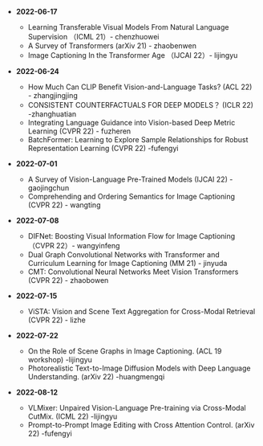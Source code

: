 * <span> **2022-06-17**  </span>
    * Learning Transferable Visual Models From Natural Language Supervision （ICML 21）- chenzhuowei
    * A Survey of Transformers (arXiv 21) - zhaobenwen
    * Image Captioning In the Transformer Age （IJCAI 22）- lijingyu

* <span> **2022-06-24**  </span>
	* How Much Can CLIP Benefit Vision-and-Language Tasks? (ACL 22) - zhangjingjing
	* CONSISTENT COUNTERFACTUALS FOR DEEP MODELS？ (ICLR 22) -zhanghuatian
	* Integrating Language Guidance into Vision-based Deep Metric Learning (CVPR 22) - fuzheren
	* BatchFormer: Learning to Explore Sample Relationships for Robust Representation Learning (CVPR 22) -fufengyi 

* <span> **2022-07-01**  </span>
	* A Survey of Vision-Language Pre-Trained Models (IJCAI 22) - gaojingchun
	* Comprehending and Ordering Semantics for Image Captioning (CVPR 22) - wangting

* <span> **2022-07-08**  </span>
	* DIFNet: Boosting Visual Information Flow for Image Captioning （CVPR 22）- wangyinfeng
	* Dual Graph Convolutional Networks with Transformer and Curriculum Learning for Image Captioning (MM 21) - jinyuda
	* CMT: Convolutional Neural Networks Meet Vision Transformers (CVPR 22) - zhaobowen

* <span> **2022-07-15**  </span>
	* ViSTA: Vision and Scene Text Aggregation for Cross-Modal Retrieval (CVPR 22) - lizhe

* <span> **2022-07-22**  </span>
	* On the Role of Scene Graphs in Image Captioning. (ACL 19 workshop) -lijingyu
	* Photorealistic Text-to-Image Diffusion Models with Deep Language Understanding. (arXiv 22) -huangmengqi

* <span> **2022-08-12**  </span>
	* VLMixer: Unpaired Vision-Language Pre-training via Cross-Modal CutMix. (ICML 22) -lijingyu
	* Prompt-to-Prompt Image Editing with Cross Attention Control. (arXiv 22) -fufengyi